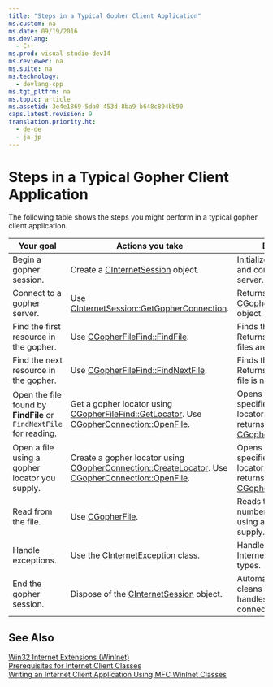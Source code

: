 ```yaml
---
title: "Steps in a Typical Gopher Client Application"
ms.custom: na
ms.date: 09/19/2016
ms.devlang: 
  - C++
ms.prod: visual-studio-dev14
ms.reviewer: na
ms.suite: na
ms.technology: 
  - devlang-cpp
ms.tgt_pltfrm: na
ms.topic: article
ms.assetid: 3e4e1869-5da0-453d-8ba9-b648c894bb90
caps.latest.revision: 9
translation.priority.ht: 
  - de-de
  - ja-jp
---
```

# Steps in a Typical Gopher Client Application
The following table shows the steps you might perform in a typical gopher client application.  
  
|Your goal|Actions you take|Effects|  
|---------------|----------------------|-------------|  
|Begin a gopher session.|Create a [CInternetSession](../vs140/CInternetSession-Class.md) object.|Initializes WinInet and connects to server.|  
|Connect to a gopher server.|Use [CInternetSession::GetGopherConnection](../vs140/CInternetSession--GetGopherConnection.md).|Returns a [CGopherConnection](../vs140/CGopherConnection-Class.md) object.|  
|Find the first resource in the gopher.|Use [CGopherFileFind::FindFile](../vs140/CGopherFileFind--FindFile.md).|Finds the first file. Returns FALSE if no files are found.|  
|Find the next resource in the gopher.|Use [CGopherFileFind::FindNextFile](../vs140/CGopherFileFind--FindNextFile.md).|Finds the next file. Returns FALSE if the file is not found.|  
|Open the file found by **FindFile** or `FindNextFile` for reading.|Get a gopher locator using [CGopherFileFind::GetLocator](../vs140/CGopherFileFind--GetLocator.md). Use [CGopherConnection::OpenFile](../vs140/CGopherConnection--OpenFile.md).|Opens the file specified by the locator. `OpenFile` returns a [CGopherFile](../vs140/CGopherFile-Class.md) object.|  
|Open a file using a gopher locator you supply.|Create a gopher locator using [CGopherConnection::CreateLocator](../vs140/CGopherConnection--CreateLocator.md). Use [CGopherConnection::OpenFile](../vs140/CGopherConnection--OpenFile.md).|Opens the file specified by the locator. `OpenFile` returns a [CGopherFile](../vs140/CGopherFile-Class.md) object.|  
|Read from the file.|Use [CGopherFile](../vs140/CGopherFile-Class.md).|Reads the specified number of bytes, using a buffer you supply.|  
|Handle exceptions.|Use the [CInternetException](../vs140/CInternetException-Class.md) class.|Handles all common Internet exception types.|  
|End the gopher session.|Dispose of the [CInternetSession](../vs140/CInternetSession-Class.md) object.|Automatically cleans up open file handles and connections.|  
  
## See Also  
 [Win32 Internet Extensions (WinInet)](../vs140/Win32-Internet-Extensions--WinInet-.md)   
 [Prerequisites for Internet Client Classes](../vs140/Prerequisites-for-Internet-Client-Classes.md)   
 [Writing an Internet Client Application Using MFC WinInet Classes](../vs140/Writing-an-Internet-Client-Application-Using-MFC-WinInet-Classes.md)